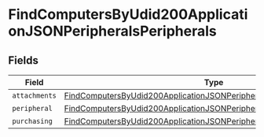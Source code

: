 # FindComputersByUdid200ApplicationJSONPeripheralsPeripherals


## Fields

| Field                                                                                                                                                                         | Type                                                                                                                                                                          | Required                                                                                                                                                                      | Description                                                                                                                                                                   |
| ----------------------------------------------------------------------------------------------------------------------------------------------------------------------------- | ----------------------------------------------------------------------------------------------------------------------------------------------------------------------------- | ----------------------------------------------------------------------------------------------------------------------------------------------------------------------------- | ----------------------------------------------------------------------------------------------------------------------------------------------------------------------------- |
| `attachments`                                                                                                                                                                 | [FindComputersByUdid200ApplicationJSONPeripheralsPeripheralsAttachments](../../models/operations/findcomputersbyudid200applicationjsonperipheralsperipheralsattachments.md)[] | :heavy_minus_sign:                                                                                                                                                            | N/A                                                                                                                                                                           |
| `peripheral`                                                                                                                                                                  | [FindComputersByUdid200ApplicationJSONPeripheralsPeripheralsPeripheral](../../models/operations/findcomputersbyudid200applicationjsonperipheralsperipheralsperipheral.md)     | :heavy_minus_sign:                                                                                                                                                            | N/A                                                                                                                                                                           |
| `purchasing`                                                                                                                                                                  | [FindComputersByUdid200ApplicationJSONPeripheralsPeripheralsPurchasing](../../models/operations/findcomputersbyudid200applicationjsonperipheralsperipheralspurchasing.md)     | :heavy_minus_sign:                                                                                                                                                            | N/A                                                                                                                                                                           |